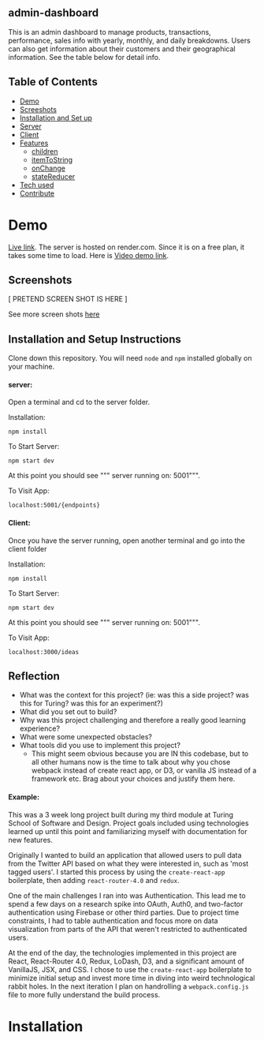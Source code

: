 ## admin-dashboard

This is an admin dashboard to manage products, transactions, performance, sales info with yearly, monthly, and daily breakdowns. Users can also get information about their customers and their geographical information. See the table below for detail info.

## Table of Contents
- [Demo](#demo)
- [Screeshots](#installation)
- [Installation and Set up](#usage)
- [Server](#usage)
- [Client](#usage)
- [Features](#basic-props)
  - [children](#children)
  - [itemToString](#itemtostring)
  - [onChange](#onchange)
  - [stateReducer](#statereducer)
- [Tech used](#basic-props)
- [Contribute](#basic-props)

# Demo
[Live link](https://admin-dashboard-6p1s.onrender.com/). The server is hosted on render.com. Since it is on a free plan, it takes some time to load. Here is [Video demo link](#).

## Screenshots

[ PRETEND SCREEN SHOT IS HERE ]

See more screen shots [here]()

## Installation and Setup Instructions 

Clone down this repository. You will need `node` and `npm` installed globally on your machine.  

#### server:
Open a terminal and cd to the server folder.

Installation:

`npm install`  

To Start Server:

`npm start dev` 

At this point you should see """ server running on: 5001""".

To Visit App:

`localhost:5001/{endpoints}` 

#### Client:

Once you have the server running, open another terminal and go into the client folder

Installation:

`npm install`  

To Start Server:

`npm start dev` 

At this point you should see """ server running on: 5001""".

To Visit App:

`localhost:3000/ideas`  

## Reflection

  - What was the context for this project? (ie: was this a side project? was this for Turing? was this for an experiment?)
  - What did you set out to build?
  - Why was this project challenging and therefore a really good learning experience?
  - What were some unexpected obstacles?
  - What tools did you use to implement this project?
      - This might seem obvious because you are IN this codebase, but to all other humans now is the time to talk about why you chose webpack instead of create react app, or D3, or vanilla JS instead of a framework etc. Brag about your choices and justify them here.  

#### Example:  

This was a 3 week long project built during my third module at Turing School of Software and Design. Project goals included using technologies learned up until this point and familiarizing myself with documentation for new features.  

Originally I wanted to build an application that allowed users to pull data from the Twitter API based on what they were interested in, such as 'most tagged users'. I started this process by using the `create-react-app` boilerplate, then adding `react-router-4.0` and `redux`.  

One of the main challenges I ran into was Authentication. This lead me to spend a few days on a research spike into OAuth, Auth0, and two-factor authentication using Firebase or other third parties. Due to project time constraints, I had to table authentication and focus more on data visualization from parts of the API that weren't restricted to authenticated users.

At the end of the day, the technologies implemented in this project are React, React-Router 4.0, Redux, LoDash, D3, and a significant amount of VanillaJS, JSX, and CSS. I chose to use the `create-react-app` boilerplate to minimize initial setup and invest more time in diving into weird technological rabbit holes. In the next iteration I plan on handrolling a `webpack.config.js` file to more fully understand the build process.

# Installation
